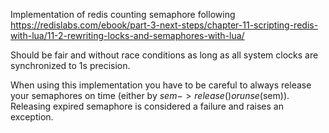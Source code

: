 Implementation of redis counting semaphore following
https://redislabs.com/ebook/part-3-next-steps/chapter-11-scripting-redis-with-lua/11-2-rewriting-locks-and-semaphores-with-lua/

Should be fair and without race conditions as long as all system clocks are synchronized to 1s precision.

When using this implementation you have to be careful to always release your semaphores on time (either by $sem->release() or unse($sem)). Releasing expired semaphore is considered a failure and raises an exception.
